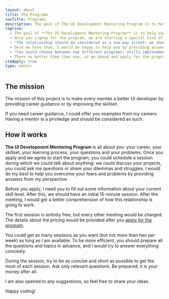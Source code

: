 ```yaml
---
layout: about
title: The Programs
navTitle: Programs
description: The goal of The UI Development Mentoring Program is to help everyone become a better UI developer.
tagline:
  - The goal of **The UI Development Mentoring Program** is to help everyone become a better UI developer.
  - Once you signup for the program, we are starting a special kind of relationship.
  - "The relationship should be considered as a two-way street: we should establish mutual respect and trust."
  - Once we have that, I would be happy to help you by providing answers and examples.
  - "You could choose between two different programs: skills improvement and career guidance."
  - There no better time than now, so go ahead and apply for the program.
ctaApply: true
type: mentor
---
```


## The mission

The mission of this project is to make every mentee a better UI developer by providing career guidance or by improving the skillset.

If you need career guidance, I could offer you examples from my careers. Having a mentor is a priviledge and should be considered as such.

## How it works

**The UI Development Mentoring Program** is all about you: your career, your skillset, your learning process, your questions and your problems. Once you apply and we agree to start the program, you could schedule a session during which we could talk about anything: we could discuss your projects, you could ask me questions or share your dilemmas and struggles. I would do my best to help you overcome your fears and problems by providing answers from my perspective.

Before you apply, I need you to fill out some information about your current skill level. After this, we should have an initial 15-minute session. After the meeting, I would get a better comprehension of how this relationship is going to work.

The first session is entirely free, but every other meeting would be charged. The details about the pricing would be provided after you [apply for the program].

You could get as many sessions as you want (but not more than two per week) as long as I am available. To be more efficient, you should prepare all the questions and topics in advance, and I would try to answer everything concisely.

During the session, try to be as concise and short as possible to get the most of each session. Ask only relevant questions. Be prepared; it is your money after all.

I am also opened to any suggestions, so feel free to share your ideas.

Happy coding!

[apply for the program]: /side-projects/ui-dev-mentoring/apply/
